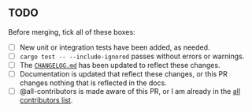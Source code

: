 
<!--
Hello! Thanks for making a pull request. I'm just a comment that will not
be included in the final pull request reminding you to:
- Give the PR a nice title. It will be used in the changelog.
- Specify if you are fixing a specific issue in the text, for example:
   > This fixes #1234.
- Before merging, keep in mind the TODOs below.

Thanks for opening a PR! I appreciate it.
You can delete this comment, if you'd like!
-->

## TODO
Before merging, tick all of these boxes:
- [ ] New unit or integration tests have been added, as needed.
- [ ] `cargo test -- --include-ignored` passes without errors or warnings.
- [ ] The [`CHANGELOG.md`](https://github.com/MrHedmad/kerblam/blob/main/CHANGELOG.md) has been updated to reflect these changes.
- [ ] Documentation is updated that reflect these changes, or this PR changes nothing that is reflected in the docs.
- [ ] @all-contributors is made aware of this PR, or I am already in the [all contributors list](https://github.com/MrHedmad/kerblam/blob/main/CONTRIBUTING.md#all-contributors).
